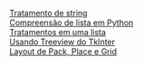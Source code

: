 <a href="https://algoritmosempython.com.br/cursos/programacao-python/strings/" target="_blank" rel="nofollow">Tratamento de string</a> </br>
<a href="https://www.pythonforbeginners.com/basics/list-comprehensions-in-python" target="_blank" rel="nofollow">Compreensão de lista em Python</a> </br>
<a href="https://awari.com.br/lista-de-substituicao-em-python-aprenda-a-substituir-elementos-em-uma-lista/?utm_source=blog&utm_campaign=projeto+blog&utm_medium=Lista%20de%20Substituição%20em%20Python:%20Aprenda%20a%20Substituir%20Elementos%20em%20uma%20Lista#:~:text=Primeiramente%2C%20é%20necessário%20identificar%20o,os%20valores%20adequados%20como%20argumentos." target="_blank" rel="nofollow">Tratamentos em uma lista</a> </br>
<a href="https://pythonassets.com/posts/treeview-in-tk-tkinter/" target = "_blank" rel = "nofollow">Usando Treeview do TkInter</a> </br>
<a href="https://www.pythonguis.com/faq/pack-place-and-grid-in-tkinter/" target="_blank" rel="nofollow">Layout de Pack, Place e Grid</a> </br>